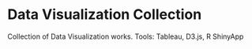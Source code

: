 # Data Visualization Collection

Collection of Data Visualization works. Tools: Tableau, D3.js, R ShinyApp
